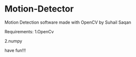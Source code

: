 # Motion-Detector
Motion Detection software made with OpenCV by Suhail Saqan

Requirements:
1.OpenCv

2.numpy

have fun!!!
